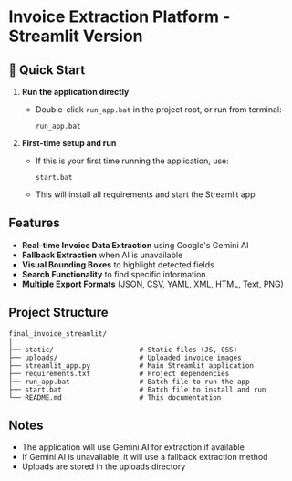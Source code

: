 # Invoice Extraction Platform - Streamlit Version

## 🚀 Quick Start

1. **Run the application directly**
   - Double-click `run_app.bat` in the project root, or run from terminal:
     ```
     run_app.bat
     ```

2. **First-time setup and run**
   - If this is your first time running the application, use:
     ```
     start.bat
     ```
   - This will install all requirements and start the Streamlit app

## Features

- **Real-time Invoice Data Extraction** using Google's Gemini AI
- **Fallback Extraction** when AI is unavailable
- **Visual Bounding Boxes** to highlight detected fields
- **Search Functionality** to find specific information
- **Multiple Export Formats** (JSON, CSV, YAML, XML, HTML, Text, PNG)

## Project Structure

```
final_invoice_streamlit/
│
├── static/                     # Static files (JS, CSS)
├── uploads/                    # Uploaded invoice images
├── streamlit_app.py            # Main Streamlit application
├── requirements.txt            # Project dependencies
├── run_app.bat                 # Batch file to run the app
├── start.bat                   # Batch file to install and run
└── README.md                   # This documentation
```

## Notes

- The application will use Gemini AI for extraction if available
- If Gemini AI is unavailable, it will use a fallback extraction method
- Uploads are stored in the uploads directory